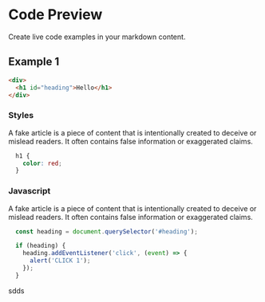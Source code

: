 <!--
  title: Code Preview
-->

# Code Preview

Create live code examples in your markdown content.


## Example 1

<!-- Example -->
```html
<div>
  <h1 id="heading">Hello</h1>
</div>
```

### Styles

A fake article is a piece of content that is intentionally created to deceive or mislead readers. It often contains false information or exaggerated claims.

```css
  h1 {
    color: red;
  }
```

### Javascript

A fake article is a piece of content that is intentionally created to deceive or mislead readers. It often contains false information or exaggerated claims.


```js
  const heading = document.querySelector('#heading');

  if (heading) {
    heading.addEventListener('click', (event) => {
      alert('CLICK 1');
    });
  }

```

sdds
